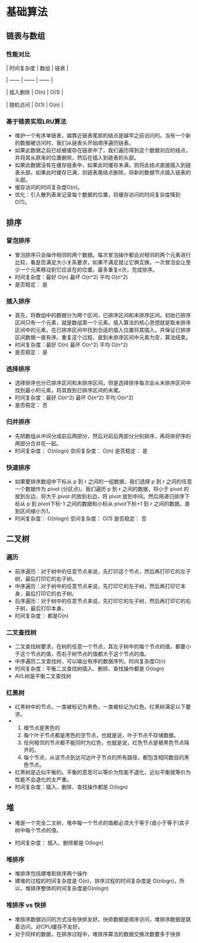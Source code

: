 # 基础算法

## 链表与数组

### 性能对比

| 时间复杂度 | 数组 | 链表 |

| —— | —— | —— |

| 插入删除 |  O(n) | O(1) |

| 随机访问 | O(1) | O(n) |

###  基于链表实现LRU算法

* 维护一个有序单链表，越靠近链表尾部的结点是越早之前访问的。当有一个新的数据被访问时，我们从链表头开始顺序遍历链表。
* 如果此数据之前已经被缓存在链表中了，我们遍历得到这个数据对应的结点，并将其从原来的位置删除，然后在插入到链表的头部。
* 如果此数据没有在缓存链表中，如果此时缓存未满，则将此结点直接插入到链表头部，如果此时缓存已满，则链表尾结点删除，将新的数据节点插入链表的头部。
* 缓存访问的时间复杂度O(n)。
* 优化：引入散列表来记录每个数据的位置，将缓存访问的时间复杂度降到O(1)。

## 排序

### 冒泡排序

* 冒泡排序只会操作相邻的两个数据。每次冒泡操作都会对相邻的两个元素进行比较，看是否满足大小关系要求，如果不满足就让它俩互换。一次冒泡会让至少一个元素移动到它应该在的位置，最多重复n次，完成排序。
* 时间复杂度：最好 O(n)  最坏 O(n^2)  平均 O(n^2) 
* 是否稳定： 是

### 插入排序

* 首先，将数组中的数据分为两个区间，已排序区间和未排序区间。初始已排序区间只有一个元素，就是数组第一个元素。插入算法的核心思想就是取未排序区间中的元素，在已排序区间中找到合适的插入位置将其插入，并保证已排序区间数据一直有序。重复这个过程，直到未排序区间中元素为空，算法结束。
* 时间复杂度：最好 O(n)  最坏 O(n^2)  平均 O(n^2) 
* 是否稳定： 是

### 选择排序

* 选择排序也分已排序区间和未排序区间，但是选择排序每次会从未排序区间中找到最小的元素，将其放到已排序区间的末尾。
* 时间复杂度：最好 O(n^2)  最坏 O(n^2)  平均 O(n^2) 
* 是否稳定： 否

### 归并排序

* 先把数组从中间分成前后两部分，然后对前后两部分分别排序，再将排好序的两部分合并在一起。
* 时间复杂度： O(nlogn)  空间复杂度： O(n)   是否稳定： 是

### 快速排序

* 如果要排序数组中下标从 p 到 r 之间的一组数据，我们选择 p 到 r 之间的任意一个数据作为 pivot (分区点)。我们遍历 p 到 r 之间的数据，将小于 pivot 的放到左边，将大于 pivot 的放到右边，将 pivot 放到中间。然后用递归排序下标从 p 到 pivot下标-1 之间的数据和小标从 pivot下标+1 到 r 之间的数据，直到区间缩小为1。
* 时间复杂度： O(nlogn)  空间复杂度： O(1)  是否稳定： 否

## 二叉树

### 遍历

* 前序遍历：对于树中的任意节点来说，先打印这个节点，然后再打印它的左子树，最后打印它的右子树。
* 中序遍历：对于树中的任意节点来说，先打印它的左子树，然后再打印它本身，最后打印它的右子树。
* 后序遍历：对于树中的任意节点来说，先打印它的左子树，然后再打印它的右子树，最后打印本身。
* 时间复杂度： 都是O(n)

### 二叉查找树

* 二叉查找树要求，在树的任意一个节点，其左子树中的每个节点的值，都要小于这个节点的值，而右子树节点的值都大于这个节点的值。
* 中序遍历二叉查找树，可以输出有序的数据序列，时间复杂度O(n)
* 时间复杂度：平衡二叉查找树插入、删除、查找操作都是 O(logn)
* AVL树是平衡二叉查找树

### 红黑树

* 红黑树中的节点，一类被标记为黑色，一类被标记为红色。红黑树满足以下要求。
* 1. 根节点是黑色的
  2. 每个叶子节点都是黑色的空节点，也就是说，叶子节点不存储数据。
  3. 任何相邻的节点都不能同时为红色，也就是说，红色节点是被黑色节点隔开的。
  4. 每个节点，从该节点到达可达叶子节点的所有路径，都包含相同数目的黑色节点。
* 红黑树是近似平衡的。平衡的意思可以等价为性能不退化，近似平衡就等价为性能不会退化的太严重。
* 时间复杂度：插入、删除、查找操作都是 O(logn)

## 堆

* 堆是一个完全二叉树，堆中每一个节点的值都必须大于等于(或小于等于)其子树中每个节点的值。

- 时间复杂度： 插入、删除都是 O(logn)

### 堆排序

* 堆排序包括建堆和排序两个操作
* 建堆的过程的时间复杂度是 O(n)，排序过程的时间复杂度是 O(nlogn)，所以，堆排序整体的时间复杂度是O(nlogn)

### 堆排序 vs 快排

* 堆排序数据访问的方式没有快排友好。快排数据是顺序访问，堆排序数据是跳着访问，对CPU缓存不友好。
* 对于同样的数据，在排序过程中，堆排序算法的数据交换次数要多于快排
